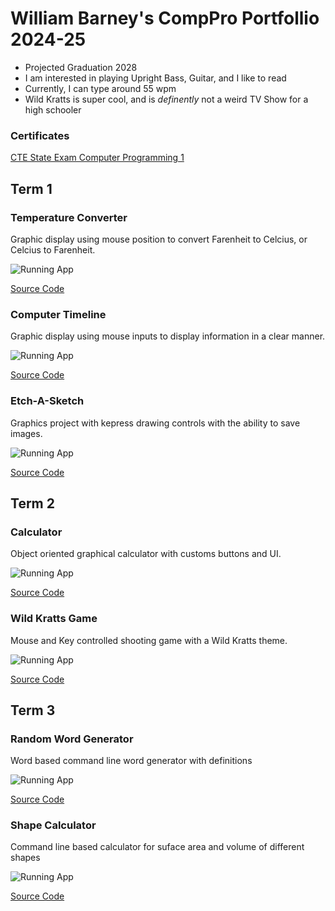 # William Barney's CompPro Portfollio 2024-25
* Projected Graduation 2028
* I am interested in playing Upright Bass, Guitar, and I like to read
* Currently, I  can type around 55 wpm
* Wild Kratts is super cool, and is *definently* not a weird TV Show for a high schooler

### Certificates
[CTE State Exam Computer Programming 1](https://github.com/BarneyDaDinosaur/programingportfolio/blob/main/src/William%20Barney_Computer%20Programming%20I_12162024.pdf)

## Term 1
### Temperature Converter
Graphic display using mouse position to convert Farenheit to Celcius, or Celcius to Farenheit.

![Running App](https://github.com/BarneyDaDinosaur/programingportfolio/blob/main/images/tempConverter1.png?raw=true)

[Source Code](https://github.com/BarneyDaDinosaur/programingportfolio/blob/main/src/conversionApp.pde)

### Computer Timeline
Graphic display using mouse inputs to display information in a clear manner.

![Running App](https://github.com/BarneyDaDinosaur/programingportfolio/blob/main/images/timeline1.png?raw=true)

[Source Code](https://github.com/BarneyDaDinosaur/programingportfolio/blob/main/src/Timeline.pde)

### Etch-A-Sketch
Graphics project with kepress drawing controls with the ability to save images.

![Running App](https://github.com/BarneyDaDinosaur/programingportfolio/blob/main/images/Etch-A-Sketch1.png?raw=true)

[Source Code](https://github.com/BarneyDaDinosaur/programingportfolio/blob/main/src/etchASketch.pde)

## Term 2
### Calculator
Object oriented graphical calculator with customs buttons and UI.

![Running App](https://github.com/BarneyDaDinosaur/programingportfolio/blob/main/images/calc1.png?raw=true)

[Source Code](https://github.com/BarneyDaDinosaur/programingportfolio/tree/main/src/Calculator)

### Wild Kratts Game
Mouse and Key controlled shooting game with a Wild Kratts theme.

![Running App](https://github.com/BarneyDaDinosaur/programingportfolio/blob/main/images/WildKrattsGame1.png?raw=true)

[Source Code](https://github.com/BarneyDaDinosaur/programingportfolio/tree/main/src/WildKrattsGame%20(12_01_24)/WildKrattsGame)

## Term 3
### Random Word Generator
Word based command line word generator with definitions

![Running App](https://github.com/BarneyDaDinosaur/programingportfolio/blob/1dae0884cd304f417cd062d99652307ca9ff5ce7/images/WordCreator.png)

[Source Code](https://github.com/BarneyDaDinosaur/programingportfolio/blob/b136e78e6212b91708f83ff615a559f2849fa9df/src/WordCreator2.5.5.java)

### Shape Calculator
Command line based calculator for suface area and volume of different shapes

![Running App](https://github.com/BarneyDaDinosaur/programingportfolio/blob/8b8e2bc934266cec568d42ea664b5d190a554abf/images/ShapeTester.png)

[Source Code](https://github.com/BarneyDaDinosaur/programingportfolio/tree/cb1a93597ae38d28b99f86a6174f7b7c60302d32/src/ShapeTester.java)
